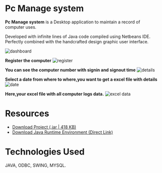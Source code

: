 # Pc Manage system
**Pc Manage system** is a Desktop application  to maintain a record of computer uses.

Developed with infinite lines of Java code compiled using Netbeans IDE. Perfectly combined with the handcrafted design graphic user interface.

![dashboard](https://user-images.githubusercontent.com/42845723/94344528-a1a6cb80-003d-11eb-92f9-db0ae9446d51.PNG)


**Register the computer**
![register](https://user-images.githubusercontent.com/42845723/94346463-6c54aa80-004a-11eb-9464-e9acbe1495d9.PNG)


**You can see the computer number with signin and signout time**
![details](https://user-images.githubusercontent.com/42845723/94346481-88f0e280-004a-11eb-9324-d2ae9445d657.PNG)


**Select a date from where to where,you want to get a excel file with details**
![date](https://user-images.githubusercontent.com/42845723/94346487-973efe80-004a-11eb-81e0-0ad373444204.PNG)


**Here,your excel file with all computer logs data.**
![excel data](https://user-images.githubusercontent.com/42845723/94346491-9ad28580-004a-11eb-8c88-1292351cdd07.PNG)


# Resources
* [Download Project (.jar | 418 KB)](https://drive.google.com/file/d/1i8ws9j_xrVvllo9eW2XJzSTio-dFfgWG/view?usp=sharing)
* [Download Java Runtime Environment (Direct Link)](https://www.java.com/en/download/)

# Technologies Used
JAVA, ODBC, SWING, MYSQL.
